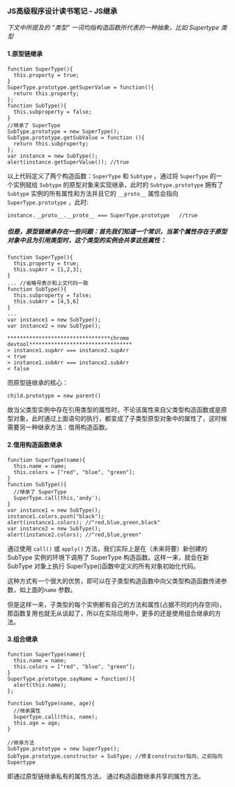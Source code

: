 ### JS高级程序设计读书笔记 - JS继承

*下文中所提及的 “类型”  一词均指构造函数所代表的一种抽象，比如 Supertype 类型* 

#### 1.原型链继承

```
function SuperType(){
  this.property = true;
} 
SuperType.prototype.getSuperValue = function(){
  return this.property;
};
function SubType(){
  this.subproperty = false;
}
//继承了 SuperType
SubType.prototype = new SuperType();
SubType.prototype.getSubValue = function (){
  return this.subproperty;
};
var instance = new SubType();
alert(instance.getSuperValue()); //true 
```

  以上代码定义了两个构造函数：`SuperType` 和 `Subtype` 。通过将 `SuperType` 的一个实例赋给 `Subtype` 的原型对象来实现继承，此时的 `Subtype.prototype` 拥有了 `Subtype` 实例的所有属性和方法并且它的 `__proto__` 属性会指向 `SuperType.prototype` ，此时:

```
instance.__proto__.__proto__ === SuperType.prototype   //true
```

##### 但是，原型链继承存在一些问题：首先我们知道一个常识，当某个属性存在于原型对象中且为引用类型时，这个类型的实例会共享这些属性：

```
function SuperType(){
  this.property = true;
  this.supArr = [1,2,3];
}
... //省略号表示和上文代码一致
function SubType(){
  this.subproperty = false;
  this.subArr = [4,5,6]
}
... 
var instance1 = new SubType();
var instance2 = new SubType();

*********************************chrome devtool*********************************
> instance1.supArr === instance2.supArr
< true
> instance1.subArr === instance2.subArr
< false
```

而原型链继承的核心：

```
child.prototype = new parent()
```

故当父类型实例中存在引用类型的属性时，不论该属性来自父类型构造函数或是原型对象，此时通过上面语句的执行，都变成了子类型原型对象中的属性了，这时候需要另一种继承方法：借用构造函数。

#### 2.借用构造函数继承

```
function SuperType(name){
  this.name = name;
  this.colors = ["red", "blue", "green"];
}
function SubType(){
  //继承了 SuperType
  SuperType.call(this,'andy');
}
var instance1 = new SubType();
instance1.colors.push("black");
alert(instance1.colors); //"red,blue,green,black"
var instance2 = new SubType();
alert(instance2.colors); //"red,blue,green" 
```

通过使用 `call()` 或 `apply()` 方法，我们实际上是在（未来将要）新创建的 SubType 实例的环境下调用了 SuperType 构造函数。这样一来，就会在新 SubType 对象上执行 SuperType()函数中定义的所有对象初始化代码。

这种方式有一个很大的优势，即可以在子类型构造函数中向父类型构造函数传递参数，如上面的`name` 参数。

但是这样一来，子类型的每个实例都有自己的方法和属性(占据不同的内存空间)，那函数复用也就无从谈起了，所以在实际应用中，更多的还是使用组合继承的方法。

#### 3.组合继承

```
function SuperType(name){
  this.name = name;
  this.colors = ["red", "blue", "green"];
}
SuperType.prototype.sayName = function(){
  alert(this.name); 
};
 
function SubType(name, age){
  //继承属性
  SuperType.call(this, name);
  this.age = age;
}

//继承方法
SubType.prototype = new SuperType();
SubType.prototype.constructor = SubType; //修复constructor指向，之前指向Supertype
```

即通过原型链继承私有的属性方法， 通过构造函数继承共享的属性方法。